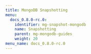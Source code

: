 ```yaml
---
title: MongoDB Snapshotting
menu:
  docs_0.8.0-rc.0:
    identifier: mg-snapshot-mongodb
    name: Snapshotting
    parent: mg-mongodb-guides
    weight: 20
menu_name: docs_0.8.0-rc.0
---
```


